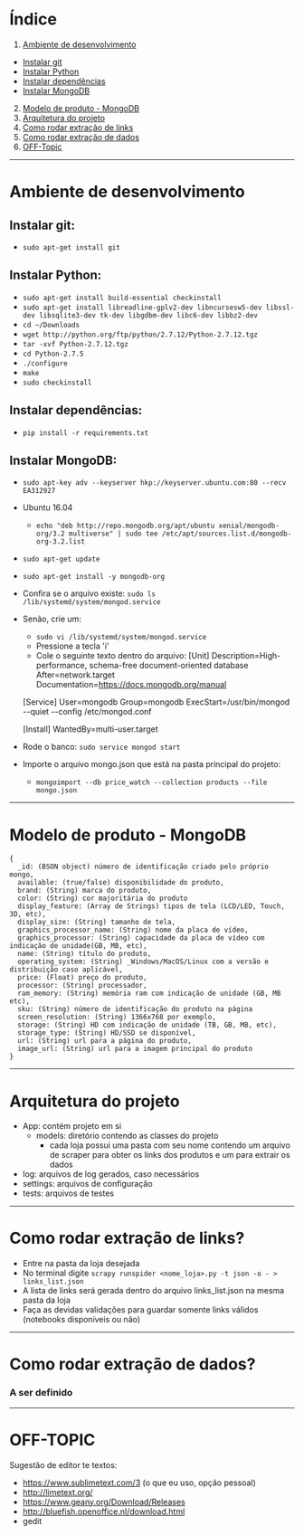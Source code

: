 # Índice

1. [Ambiente de desenvolvimento](#ambiente-de-desenvolvimento)
  - [Instalar git](#Instalar-git)
  - [Instalar Python](#Instalar-Python)
  - [Instalar dependências](#Instalar-dependencias)
  - [Instalar MongoDB](#Instalar-mongodb)
2. [Modelo de produto - MongoDB](#modelo-de-produto)
3. [Arquitetura do projeto](#Arquitetura-do-projeto)
4. [Como rodar extração de links](#Extracao-de-links)
5. [Como rodar extração de dados](#Extracao-de-dados)
6. [OFF-Topic](#OFF-TOPIC)

***
# <a id="ambiente-de-desenvolvimento">Ambiente de desenvolvimento</a>

## <a id="Instalar-git">Instalar git: </a>
  - `sudo apt-get install git`

## <a id="Instalar-Python">Instalar Python: </a>
  - `sudo apt-get install build-essential checkinstall`
  - `sudo apt-get install libreadline-gplv2-dev libncursesw5-dev libssl-dev libsqlite3-dev tk-dev libgdbm-dev libc6-dev libbz2-dev`
  - `cd ~/Downloads`
  - `wget http://python.org/ftp/python/2.7.12/Python-2.7.12.tgz`
  - `tar -xvf Python-2.7.12.tgz`
  - `cd Python-2.7.5`
  - `./configure`
  - `make`
  - `sudo checkinstall`

## <a id="Instalar-dependencias">Instalar dependências:</a>
  - `pip install -r requirements.txt`

## <a id="Instalar-mongodb">Instalar MongoDB: </a>
  - `sudo apt-key adv --keyserver hkp://keyserver.ubuntu.com:80 --recv EA312927`
  - Ubuntu 16.04
    + `echo "deb http://repo.mongodb.org/apt/ubuntu xenial/mongodb-org/3.2 multiverse" | sudo tee /etc/apt/sources.list.d/mongodb-org-3.2.list`
  - `sudo apt-get update`
  - `sudo apt-get install -y mongodb-org`
  - Confira se o arquivo existe: `sudo ls /lib/systemd/system/mongod.service`
  - Senão, crie um:
    + `sudo vi /lib/systemd/system/mongod.service`
    + Pressione a tecla 'i'
    + Cole o seguinte texto dentro do arquivo:
    [Unit]
    Description=High-performance, schema-free document-oriented database
    After=network.target
    Documentation=https://docs.mongodb.org/manual

    [Service]
    User=mongodb
    Group=mongodb
    ExecStart=/usr/bin/mongod --quiet --config /etc/mongod.conf

    [Install]
    WantedBy=multi-user.target

  - Rode o banco: `sudo service mongod start`
  - Importe o arquivo mongo.json que está na pasta principal do projeto:
    + `mongoimport --db price_watch --collection products --file mongo.json`

***

# <a id="modelo-de-produto">Modelo de produto - MongoDB</a>
```
{
  _id: (BSON object) número de identificação criado pelo próprio mongo,
  available: (true/false) disponibilidade do produto,
  brand: (String) marca do produto,
  color: (String) cor majoritária do produto
  display_feature: (Array de Strings) tipos de tela (LCD/LED, Touch, 3D, etc),
  display_size: (String) tamanho de tela,
  graphics_processor_name: (String) nome da placa de vídeo,
  graphics_processor: (String) capacidade da placa de vídeo com indicação de unidade(GB, MB, etc),
  name: (String) título do produto,
  operating_system: (String) _Windows/MacOS/Linux com a versão e distribuição caso aplicável,
  price: (Float) preço do produto,
  processor: (String) processador,
  ram_memory: (String) memória ram com indicação de unidade (GB, MB etc),
  sku: (String) número de identificação do produto na página
  screen_resolution: (String) 1366x768 por exemplo,
  storage: (String) HD com indicação de unidade (TB, GB, MB, etc),
  storage_type: (String) HD/SSD se disponível,
  url: (String) url para a página do produto,
  image_url: (String) url para a imagem principal do produto
}
```

***

# <a id="Arquitetura-do-projeto">Arquitetura do projeto</a>
  - App: contém projeto em si
    + models: diretório contendo as classes do projeto
      * cada loja possui uma pasta com seu nome contendo um arquivo de scraper para obter os links dos produtos e um para extrair os dados
  - log: arquivos de log gerados, caso necessários
  - settings: arquivos de configuração
  - tests: arquivos de testes

***

# <a id="Extracao-de-links">Como rodar extração de links?</a>
 * Entre na pasta da loja desejada
 * No terminal digite `scrapy runspider <nome_loja>.py -t json -o - > links_list.json`
 * A lista de links será gerada dentro do arquivo links_list.json na mesma pasta da loja
 * Faça as devidas validações para guardar somente links válidos (notebooks disponíveis ou não)

***

# <a id="Extracao-de-dados">Como rodar extração de dados?</a>

### A ser definido

***
# <a id="OFF-TOPIC">OFF-TOPIC</a>

Sugestão de editor te textos:
  - https://www.sublimetext.com/3 (o que eu uso, opção pessoal)
  - http://limetext.org/
  - https://www.geany.org/Download/Releases
  - http://bluefish.openoffice.nl/download.html
  - gedit
